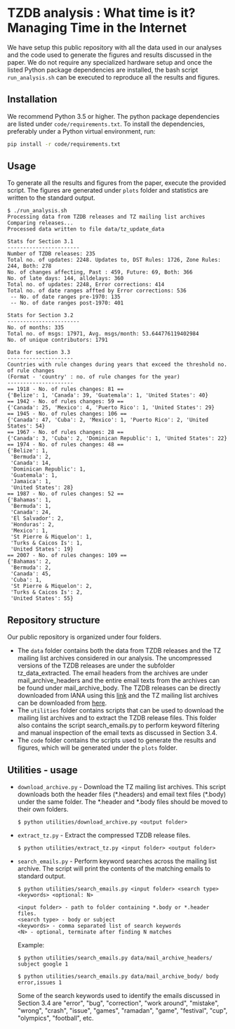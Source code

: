 TZDB analysis : What time is it? Managing Time in the Internet
==============================================================

We have setup this public repository with all the data used in our
analyses and the code used to generate the figures and results
discussed in the paper. We do not require any specialized hardware
setup and once the listed Python package dependencies are installed,
the bash script `run_analysis.sh` can be executed to reproduce all the
results and figures.

Installation
------------

We recommend Python 3.5 or higher. The python package dependencies are listed under `code/requirements.txt`. To install the dependencies, preferably under a Python virtual environment, run:

```sh
pip install -r code/requirements.txt
```

Usage
-----

To generate all the results and figures from the paper, execute the provided script. The figures are generated under `plots` folder and statistics are written to the standard output.

```
$ ./run_analysis.sh
Processing data from TZDB releases and TZ mailing list archives
Comparing releases...
Processed data written to file data/tz_update_data

Stats for Section 3.1
-----------------------
Number of TZDB releases: 235
Total no. of updates: 2248. Updates to, DST Rules: 1726, Zone Rules: 244, Both: 278
No. of changes affecting, Past : 459, Future: 69, Both: 366
No. of late days: 144, alldelays: 360
Total no. of updates: 2248, Error corrections: 414
Total no. of date ranges affted by Error corrections: 536
 -- No. of date ranges pre-1970: 135
 -- No. of date ranges post-1970: 401

Stats for Section 3.2
-----------------------
No. of months: 335
Total no. of msgs: 17971, Avg. msgs/month: 53.644776119402984
No. of unique contributors: 1791

Data for section 3.3
---------------------
Countries with rule changes during years that exceed the threshold no. of rule changes
(Format - 'country' : no. of rule changes for the year)
---------------------
== 1918 - No. of rules changes: 81 ==
{'Belize': 1, 'Canada': 39, 'Guatemala': 1, 'United States': 40}
== 1942 - No. of rules changes: 59 ==
{'Canada': 25, 'Mexico': 4, 'Puerto Rico': 1, 'United States': 29}
== 1945 - No. of rules changes: 106 ==
{'Canada': 47, 'Cuba': 2, 'Mexico': 1, 'Puerto Rico': 2, 'United States': 54}
== 1967 - No. of rules changes: 28 ==
{'Canada': 3, 'Cuba': 2, 'Dominican Republic': 1, 'United States': 22}
== 1974 - No. of rules changes: 48 ==
{'Belize': 1,
 'Bermuda': 2,
 'Canada': 14,
 'Dominican Republic': 1,
 'Guatemala': 1,
 'Jamaica': 1,
 'United States': 28}
== 1987 - No. of rules changes: 52 ==
{'Bahamas': 1,
 'Bermuda': 1,
 'Canada': 24,
 'El Salvador': 2,
 'Honduras': 2,
 'Mexico': 1,
 'St Pierre & Miquelon': 1,
 'Turks & Caicos Is': 1,
 'United States': 19}
== 2007 - No. of rules changes: 109 ==
{'Bahamas': 2,
 'Bermuda': 2,
 'Canada': 45,
 'Cuba': 1,
 'St Pierre & Miquelon': 2,
 'Turks & Caicos Is': 2,
 'United States': 55}

```

Repository structure
--------------------
Our public repository is organized under four folders.

- The `data` folder contains both the data from TZDB releases and the TZ mailing list archives considered in our analysis. The uncompressed versions of the TZDB releases are under the subfolder tz_data_extracted. The email headers from the archives are under mail_archive_headers and the entire email texts from the archives can be found under mail_archive_body. The TZDB releases can be directly downloaded from IANA using this [link](https://www.iana.org/time-zones) and the TZ mailing list archives can be downloaded from [here](https://mm.icann.org/pipermail/tz/).
- The `utilities` folder contains scripts that can be used to download the mailing list archives and to extract the TZDB release files. This folder also contains the script search_emails.py to perform keyword filtering and manual inspection of the email texts as discussed in Section 3.4.
- The `code` folder contains the scripts used to generate the results and figures, which will be generated under the `plots` folder.

Utilities - usage
-----------------

- `download_archive.py` - Download the TZ mailing list archives. This script downloads both the header files (\*.headers) and email text files (\*.body) under the same folder. The \*.header and \*.body files should be moved to their own folders.
  ```
  $ python utilities/download_archive.py <output folder>
  ```
- `extract_tz.py` - Extract the compressed TZDB release files.
  ```
  $ python utilities/extract_tz.py <input folder> <output folder>
  ```
- `search_emails.py` - Perform keyword searches across the mailing list archive. The script will print the contents of the matching emails to standard output.
  ```
  $ python utilities/search_emails.py <input folder> <search type> <keywords> <optional: N>

  <input folder> - path to folder containing *.body or *.header files.
  <search type> - body or subject
  <keywords> - comma separated list of search keywords
  <N> - optional, terminate after finding N matches
  ```
  Example:
  ```
  $ python utilities/search_emails.py data/mail_archive_headers/ subject google 1

  $ python utilities/search_emails.py data/mail_archive_body/ body error,issues 1
  ```
  Some of the search keywords used to identify the emails discussed in Section 3.4 are "error", "bug", "correction", "work around", "mistake", "wrong", "crash", "issue", "games", "ramadan", "game", "festival", "cup", "olympics", "football", etc.

